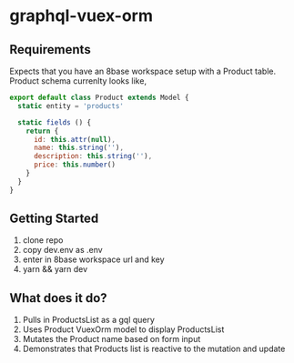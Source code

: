 # graphql-vuex-orm

## Requirements
Expects that you have an 8base workspace setup with a Product table. Product schema currenlty looks like, 

```js
export default class Product extends Model {
  static entity = 'products'

  static fields () {
    return {
      id: this.attr(null),
      name: this.string(''),
      description: this.string(''),
      price: this.number()
    }
  }
}
```

## Getting Started
1. clone repo
2. copy dev.env as .env
3. enter in 8base workspace url and key
4. yarn && yarn dev

## What does it do?
1. Pulls in ProductsList as a gql query
2. Uses Product VuexOrm model to display ProductsList
3. Mutates the Product name based on form input
4. Demonstrates that Products list is reactive to the mutation and update
